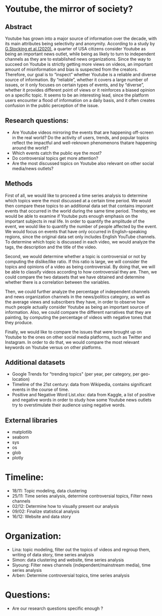 # Youtube, the mirror of society?

## Abstract


Youtube has grown into a major source of information over the decade, with its main attributes being selectivity and anonymity. According to a study by [G.Stocking et al.(2020)](https://www.pewresearch.org/journalism/2020/09/28/many-americans-get-news-on-youtube-where-news-organizations-and-independent-producers-thrive-side-by-side/), a quarter of USA citizens consider Youtube as being an important news outlet, while being as likely to turn to independent channels as they are to established news organizations. Since the way  to succeed on Youtube is strictly getting more views on videos, an important amount of misinformation and bias is suspected from the creators. 
Therefore, our goal is to “inspect” whether Youtube is a reliable and diverse source of information. By “reliable”, whether it covers a large number of issues, or it only focuses on certain types of events, and by “diverse”, whether it provides different point of views or it reinforces a biased opinion on a specific topic. It seems to be an interesting lead, since the platform users encounter a flood of information on a daily basis, and it often creates confusion in the public perception of the issue. 


## Research questions: 

- Are Youtube videos mirroring the events that are happening off-screen in the real world? Do the activity of users, trends, and popular topics reflect the impactful and well-reknown phenomenons thatare happening around the world?
- Which events catch the public eye the most?
- Do controversial topics get more attention?
- Are the most discussed topics on Youtube also relevant on other social media/news outlets?



## Methods
First of all, we would like to proceed a time series analysis to determine which topics were the most discussed at a certain time period. We would then compare these topics to an additional data set that contains imporant events that occurred in the world during the same time period. Thereby, we would be able to examine if Youtube puts enough emphasis on the important subjects in real life. In order to quantify the amplitude of the event, we would like to quantify the number of people affected by the event. We would focus on events that have only occurred in English-speaking regions, since the original data set only includes English YouTube channels. To determine which topic is discussed in each video, we would analyze the tags, the description and the title of the video. 

Second, we would determine whether a topic is controversial or not by computing the dislike/like ratio. If this ratio is large, we will consider the topics and opinions of a video as being controversial. By doing that, we will be able to classify videos according to how controversial they are. Then, we could compare the two datasets that we have obtained and determine whether there is a correlation between the variables.

Then, we could further analyze the percentage of independent channels and news organization channels in the news/politics category, as well as the average views and subscribers they have, in order to observe how much people actually consider Youtube as being an important source of information. Also, we could compare the different narratives that they are painting, by computing the percentage of videos with negative tones that they produce.

Finally, we would like to compare the issues that were brought up on Youtube to the ones on other social media platforms, such as Twitter and Instagram. In order to do that, we would compare the most relevant keywords on Youtube versus on other platforms. 

## Additional datasets

- Google Trends for "trending topics" (per year, per category, per geo-location)
- Timeline of the 21st century: data from Wikipedia, contains significant events in the course of time.
- Positive and Negative Word List.xlsx: data from Kaggle, a list of positive and negative words in order to study how some Youtube news outlets try to overstimulate their audience using negative words. 

## External libraries

- matplotlib
- seaborn
- sys
- os
- glob
- plotly

# Timeline:
- 18/11: Topic modeling, data clustering
- 25/11: Time series analysis, determine controversial topics, Filter news channels
- 02/12: Determine how to visually present our analysis
- 09/02: Finalize statistical analysis
- 16/12: Website and data story

# Organization:
- Lina: topic modeling, filter out the topics of videos and regroup them, writing of data story, time series analysis
- Simon: data clustering and website, time series analysis
- Siyoung: Filter news channels (independent/mainstream media), time series analysis
- Arben: Determine controversial topics, time series analysis

# Questions:
- Are our research questions specific enough ?



